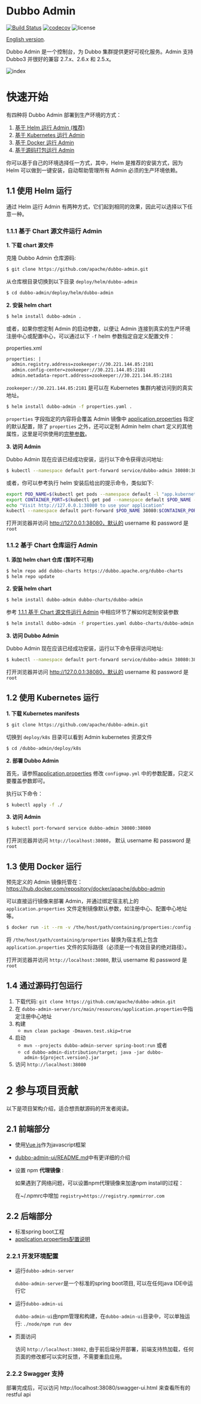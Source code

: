 # Dubbo Admin

[![Build Status](https://travis-ci.org/apache/dubbo-admin.svg?branch=develop)](https://travis-ci.org/apache/dubbo-admin)
[![codecov](https://codecov.io/gh/apache/dubbo-admin/branch/develop/graph/badge.svg)](https://codecov.io/gh/apache/dubbo-admin/branches/develop)
![license](https://img.shields.io/github/license/apache/dubbo-admin.svg)

[English version](README.md).

Dubbo Admin 是一个控制台，为 Dubbo 集群提供更好可视化服务。Admin 支持 Dubbo3 并很好的兼容 2.7.x、2.6.x 和 2.5.x。

![index](https://raw.githubusercontent.com/apache/dubbo-admin/develop/doc/images/index.png)

# 快速开始

有四种将 Dubbo Admin 部署到生产环境的方式：

1. [基于 Helm 运行 Admin (推荐)](#11-使用-Helm-文件)
2. [基于 Kubernetes 运行 Admin](#12-使用-Kubernetes-文件)
3. [基于 Docker 运行 Admin](#13-使用-Docker-文件)
4. [基于源码打包运行 Admin](#14-通过源码打包运行)

你可以基于自己的环境选择任一方式，其中，Helm 是推荐的安装方式，因为 Helm 可以做到一键安装，自动帮助管理所有 Admin 必须的生产环境依赖。

## 1.1 使用 Helm 运行
通过 Helm 运行 Admin 有两种方式，它们起到相同的效果，因此可以选择以下任意一种。

### 1.1.1 基于 Chart 源文件运行 Admin
**1. 下载 chart 源文件**

克隆 Dubbo Admin 仓库源码:

```sh
$ git clone https://github.com/apache/dubbo-admin.git
```

从仓库根目录切换到以下目录 `deploy/helm/dubbo-admin`

```sh
$ cd dubbo-admin/deploy/helm/dubbo-admin
```
**2. 安装 helm chart**

```sh
$ helm install dubbo-admin .
```

或者，如果你想定制 Admin 的启动参数，以便让 Admin 连接到真实的生产环境注册中心或配置中心，可以通过以下 `-f` helm 参数指定自定义配置文件：

properties.xml

```xml
properties: |
  admin.registry.address=zookeeper://30.221.144.85:2181
  admin.config-center=zookeeper://30.221.144.85:2181
  admin.metadata-report.address=zookeeper://30.221.144.85:2181
```

`zookeeper://30.221.144.85:2181` 是可以在 Kubernetes 集群内被访问到的真实地址。

```sh
$ helm install dubbo-admin -f properties.yaml .
```

`properties` 字段指定的内容将会覆盖 Admin 镜像中 [application.properties](./dubbo-admin-server/src/main/resources/application.properties) 指定的默认配置，除了 `properties` 之外，还可以定制 Admin helm chart 定义的其他属性，这里是可供使用的[完整参数](./deploy/helm/dubbo-admin/values.yaml)。

**3. 访问 Admin**

Dubbo Admin 现在应该已经成功安装，运行以下命令获得访问地址:

```sh
$ kubectl --namespace default port-forward service/dubbo-admin 38080:38080
```

或者，你可以参考执行 helm 安装后给出的提示命令，类似如下:
```sh
export POD_NAME=$(kubectl get pods --namespace default -l "app.kubernetes.io/name=dubbo-admin,app.kubernetes.io/instance=dubbo-admin" -o jsonpath="{.items[0].metadata.name}")
export CONTAINER_PORT=$(kubectl get pod --namespace default $POD_NAME -o jsonpath="{.spec.containers[0].ports[0].containerPort}")
echo "Visit http://127.0.0.1:38080 to use your application"
kubectl --namespace default port-forward $POD_NAME 38080:$CONTAINER_PORT
```

打开浏览器并访问 http://127.0.0.1:38080，默认的 username 和 password 是 `root`

### 1.1.2 基于 Chart 仓库运行 Admin

**1. 添加 helm chart 仓库 (暂时不可用)**

```sh
$ helm repo add dubbo-charts https://dubbo.apache.org/dubbo-charts
$ helm repo update
```

**2. 安装 helm chart**
```sh
$ helm install dubbo-admin dubbo-charts/dubbo-admin
```

参考 [1.1.1 基于 Chart 源文件运行 Admin](1.1.1-Run-from-helm-chart-sources) 中相应环节了解如何定制安装参数

```sh
$ helm install dubbo-admin -f properties.yaml dubbo-charts/dubbo-admin
```

**3. 访问 Dubbo Admin**

Dubbo Admin 现在应该已经成功安装，运行以下命令获得访问地址:

```sh
$ kubectl --namespace default port-forward service/dubbo-admin 38080:38080
```

打开浏览器并访问 http://127.0.0.1:38080，默认的 username 和 password 是 `root`

## 1.2 使用 Kubernetes 运行

**1. 下载 Kubernetes manifests**
```sh
$ git clone https://github.com/apache/dubbo-admin.git
```

切换到 `deploy/k8s` 目录可以看到 Admin kubernetes 资源文件
```sh
$ cd /dubbo-admin/deploy/k8s
```

**2. 部署 Dubbo Admin**

首先，请参照[application.properties](./dubbo-admin-server/src/main/resources/application.properties) 修改 `configmap.yml` 中的参数配置，只定义要覆盖参数即可。

执行以下命令：

```sh
$ kubectl apply -f ./
```

**3. 访问 Admin**
```sh
$ kubectl port-forward service dubbo-admin 38080:38080
```

打开浏览器并访问 `http://localhost:38080`， 默认 username 和 password 是 `root`

## 1.3 使用 Docker 运行
预先定义的 Admin 镜像托管在： https://hub.docker.com/repository/docker/apache/dubbo-admin

可以直接运行镜像来部署 Admin，并通过绑定宿主机上的 `application.properties` 文件定制镜像默认参数，如注册中心、配置中心地址等。

```sh
$ docker run -it --rm -v /the/host/path/containing/properties:/config -p 38080:38080 apache/dubbo-admin
```

将 `/the/host/path/containing/properties` 替换为宿主机上包含 `application.properties` 文件的实际路径（必须是一个有效目录的绝对路径）。

打开浏览器并访问 `http://localhost:38080`, 默认 username 和 password 是 `root`

## 1.4 通过源码打包运行

1. 下载代码: `git clone https://github.com/apache/dubbo-admin.git`
2. 在 `dubbo-admin-server/src/main/resources/application.properties`中指定注册中心地址
3. 构建
    - `mvn clean package -Dmaven.test.skip=true`
4. 启动
    * `mvn --projects dubbo-admin-server spring-boot:run`
    或者
    * `cd dubbo-admin-distribution/target; java -jar dubbo-admin-${project.version}.jar`
5. 访问 `http://localhost:38080`

# 2 参与项目贡献

以下是项目架构介绍，适合想贡献源码的开发者阅读。

## 2.1 前端部分

- 使用[Vue.js](https://vuejs.org)作为javascript框架
- [dubbo-admin-ui/README.md](dubbo-admin-ui/README.md)中有更详细的介绍
- 设置 npm **代理镜像** :

    如果遇到了网络问题，可以设置npm代理镜像来加速npm install的过程：

    在~/.npmrc中增加 `registry=https://registry.npmmirror.com`

## 2.2 后端部分

* 标准spring boot工程
* [application.properties配置说明](https://github.com/apache/dubbo-admin/wiki/Dubbo-Admin%E9%85%8D%E7%BD%AE%E8%AF%B4%E6%98%8E)

### 2.2.1 开发环境配置
* 运行`dubbo-admin-server`

  `dubbo-admin-server`是一个标准的spring boot项目, 可以在任何java IDE中运行它

* 运行`dubbo-admin-ui`

  `dubbo-admin-ui`由npm管理和构建，在`dubbo-admin-ui`目录中，可以单独运行: `./node/npm run dev`

* 页面访问

  访问 `http://localhost:38082`, 由于前后端分开部署，前端支持热加载，任何页面的修改都可以实时反馈，不需要重启应用。

### 2.2.2 Swagger 支持

部署完成后，可以访问 http://localhost:38080/swagger-ui.html 来查看所有的restful api
